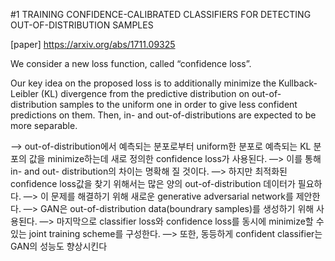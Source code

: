 #1 TRAINING CONFIDENCE-CALIBRATED CLASSIFIERS FOR DETECTING OUT-OF-DISTRIBUTION SAMPLES

[paper] https://arxiv.org/abs/1711.09325

We consider a new loss function, called “confidence loss”.  

Our key idea on the proposed loss is to additionally minimize the Kullback- Leibler (KL) divergence from the predictive distribution on out-of-distribution samples to the uniform one in order to give less confident predictions on them. Then, in- and out-of-distributions are expected to be more separable. 

—> out-of-distribution에서 예측되는 분포로부터 uniform한 분포로 예측되는 KL 분포의 값을  minimize하는데 새로 정의한 confidence loss가 사용된다.
—> 이를 통해 in- and out- distribution의 차이는 명확해 질 것이다.
—> 하지만 최적화된 confidence loss값을 찾기 위해서는 많은 양의 out-of-distribution 데이터가 필요하다.
—> 이 문제를 해결하기 위해 새로운 generative adversarial network를 제안한다.
—> GAN은 out-of-distribution data(boundrary samples)를 생성하기 위해 사용된다.
—> 마지막으로 classifier loss와 confidence loss를 동시에 minimize할 수 있는 joint training scheme를 구성한다.
—> 또한, 동등하게 confident classifier는 GAN의 성능도 향상시킨다
